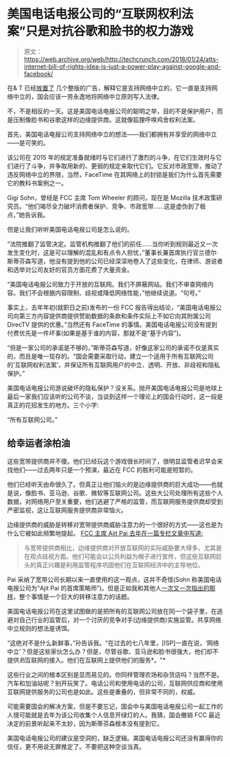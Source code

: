 # 美国电话电报公司的“互联网权利法案”只是对抗谷歌和脸书的权力游戏

> 原文：<https://web.archive.org/web/http://techcrunch.com/2018/01/24/atts-internet-bill-of-rights-idea-is-just-a-power-play-against-google-and-facebook/>

在& T 已经[放置了](https://web.archive.org/web/20230403085008/http://about.att.com/story/consumers_need_an_internet_bill_of_rights.html) 几个整版的广告，解释它是支持网络中立的，它一直是支持网络中立的，国会应该一劳永逸地将网络中立原则写入法律。

不，不是相反的一天。这是美国电话电报公司的聪明之举，目的不是保护用户，而是压制像脸书和谷歌这样的边缘提供商。这就像狐狸呼唤鸡舍权利法案。

首先，美国电话电报公司支持网络中立的想法——我们都拥有并享受的网络中立——是可笑的。

该公司在 2015 年的规定准备就绪时与它们进行了激烈的斗争，在它们生效时与它们进行了斗争，并争取用新的、更弱的规定来取代它们。它反对市政宽带，推动了违反网络中立的界限，当然，FaceTime 在其网络上的封锁是我们为什么首先需要它的教科书案例之一。

Gigi Sohn，曾经是 FCC 主席 Tom Wheeler 的顾问，现在是 Mozilla 技术政策研究员。“他们竭尽全力破坏消费者保护、竞争、市政宽带……这是虚伪到了极点，”她告诉我。

但是让我们听听美国电话电报公司是怎么说的。

“法院推翻了监管决定。监管机构推翻了他们的前任……当你听到规则最近又一次发生变化时，这是可以理解的混乱和有点令人担忧，”董事长兼首席执行官兰德尔·斯蒂芬森写道，他没有提到他的公司已经深深地卷入了这些变化，在律师、游说者和选举对公司友好的官员方面花费了大量资金。

“美国电话电报公司致力于开放的互联网。我们不屏蔽网站。我们不审查网络内容。我们不会根据内容限制、歧视或降低网络性能，”他继续说道。“句号。”

事实上，去年年初(就职日之前)发布的一份 FCC 报告得出结论，“美国电话电报公司向第三方内容提供商提供赞助数据的条款和条件实际上不如它向其附属公司 DirecTV 提供的优惠。”当然还有 FaceTime 的事情。美国电话电报公司没有提到付费优先是一件坏事(如果是基于谁的内容，那就不是“基于内容”)。

“但是一家公司的承诺是不够的，”斯蒂芬森写道，好像这家公司的承诺不仅是真实的，而且是唯一现存的。“国会需要采取行动，建立一个适用于所有互联网公司的‘互联网权利法案’，并保证所有互联网用户的中立、透明、开放、非歧视和隐私保护。”

美国电话电报公司游说破坏的隐私保护？没关系。抛开美国电话电报公司是地球上最后一家我们应该听的公司不谈，当谈到这样一个理论上的国会行动时，这一段是真正的花招发生的地方。三个小字:

“所有互联网公司。”

## 给幸运者涂柏油

这些宽带提供商并不傻。他们已经玩这个游戏很长时间了，很明显监管者迟早会来找他们——过去两年只是一个预演，最近在 FCC 的胜利可能是短暂的。

他们已经听天由命很久了。但真正让他们恼火的是边缘提供商的巨大成功——也就是说，像脸书、亚马逊、谷歌、微软等互联网公司。这些大公司处理所有这些个人数据，对网络用户至关重要，他们逃避了严格的监管，而互联网服务提供商却受到严密监视，这让互联网服务提供商非常恼火。

边缘提供商的威胁是转移对宽带提供商威胁注意力的一个很好的方式——这也是为什么它被如此频繁地提起。 [FCC 主席 Ajit Pai 去年在一篇专栏文章中写道:](https://web.archive.org/web/20230403085008/https://techcrunch.com/2017/11/28/fccs-ajit-pai-when-it-comes-to-an-open-internet-twitter-is-part-of-the-problem/)

> 与宽带提供商相比，边缘提供商对开放互联网的实际威胁要大得多，尤其是在观点歧视方面。他们可能会以公共利益为幌子进行宣传，但这些互联网巨头的真正兴趣是利用监管程序巩固他们在互联网经济中的主导地位。

Pai 采纳了宽带公司长期以来一直使用的这一观点，这并不奇怪(Sohn 称美国电话电报公司为“Ajit Pai 的首席策略师”)。但是正如我和其他人[一次又一次指出的那样](https://web.archive.org/web/20230403085008/https://techcrunch.com/2017/03/29/everything-you-need-to-know-about-congress-decision-to-expose-your-data-to-internet-providers/)，整个事情是一个巨大的转移注意力的话题。

美国电话电报公司在这里试图做的是把所有的互联网公司放在同一个袋子里，在逃避对自己行业的监管后，对一个讨厌的竞争对手(边缘提供商)实施监管。共享网络中立规则的想法是诱饵。

“这绝对不是什么新鲜事，”孙告诉我。“在过去的七八年里，[ISP]一直在说，‘网络中立’？但是这些家伙怎么办？但是，尽管谷歌、亚马逊和脸书很强大，他们却不提供*到*互联网的接入。他们在互联网上提供他们的服务*。"*

这些行业之间的根本区别是显而易见的。你同样管理农场和杂货店吗？当然不是。汽车和加油站呢？别开玩笑了。电话公司和使用电话的公司，互联网供应商和使用互联网提供服务的公司也是如此。这些是重叠的，但非常不同的，权威。

可能需要国会的解决方案，但是不要忘记，国会中与美国电话电报公司一起工作的人很可能就是去年为该公司收集个人信息开绿灯的人。我猜，国会撤销 FCC 最近决定的前景听起来不太妙，因为斯蒂芬森根本没有提到它。

美国电话电报公司的建议是空洞的，缺乏逻辑。美国电话电报公司还没有赢得你的信任，更不用说无罪推定了。不要把这种空谈当真。